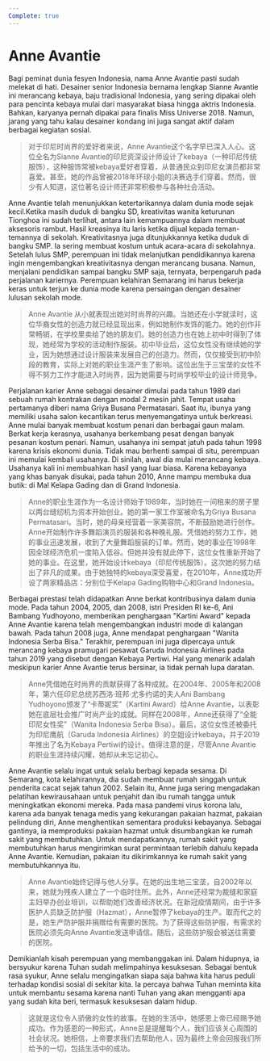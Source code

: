 ```yaml
---
Complete: true
---
```


# Anne Avantie

Bagi peminat dunia fesyen Indonesia, nama Anne Avantie pasti sudah melekat di hati. Desainer senior Indonesia bernama lengkap Sianne Avantie ini merancang kebaya, baju tradisional Indonesia, yang sering dipakai oleh para pencinta kebaya mulai dari masyarakat biasa hingga aktris Indonesia. Bahkan, karyanya pernah dipakai para finalis Miss Universe 2018. Namun, jarang yang tahu kalau desainer kondang ini juga sangat aktif dalam berbagai kegiatan sosial.

> 对于印尼时尚界的爱好者来说，Anne Avantie这个名字早已深入人心。这位全名为Sianne Avantie的印尼资深设计师设计了kebaya（一种印尼传统服饰），这种服饰常被kebaya爱好者穿着，从普通民众到印尼女演员都非常喜爱。甚至，她的作品曾被2018年环球小姐的决赛选手们穿着。然而，很少有人知道，这位著名设计师还非常积极参与各种社会活动。

Anne Avantie telah menunjukkan ketertarikannya dalam dunia mode sejak kecil.Ketika masih duduk di bangku SD, kreativitas wanita keturunan Tionghoa ini sudah terlihat, antara lain kemampuannya dalam membuat aksesoris rambut. Hasil kreasinya itu laris ketika dijual kepada teman-temannya di sekolah. Kreativitasnya juga ditunjukkannya ketika duduk di bangku SMP. Ia sering membuat kostum untuk acara-acara di sekolahnya. Setelah lulus SMP, perempuan ini tidak melanjutkan pendidikannya karena ingin mengembangkan kreativitasnya dengan merancang busana. Namun, menjalani pendidikan sampai bangku SMP saja, ternyata, berpengaruh pada perjalanan kariernya. Perempuan kelahiran Semarang ini harus bekerja keras untuk terjun ke dunia mode karena persaingan dengan desainer lulusan sekolah mode.

> Anne Avantie 从小就表现出她对时尚界的兴趣。当她还在小学就读时，这位华裔女性的创造力就已经显现出来，例如她制作发饰的能力。她的创作非常畅销，在学校里卖给了她的朋友们。她的创造力也在她上初中时得到了体现，她经常为学校的活动制作服装。初中毕业后，这位女性没有继续她的学业，因为她想通过设计服装来发展自己的创造力。然而，仅仅接受到初中阶段的教育，实际上对她的职业生涯产生了影响。这位出生于三宝垄的女性不得不努力工作才能进入时尚界，因为她需要与时尚学校毕业的设计师竞争。

Perjalanan karier Anne sebagai desainer dimulai pada tahun 1989 dari sebuah rumah kontrakan dengan modal 2 mesin jahit. Tempat usaha pertamanya diberi nama Griya Busana Permatasari. Saat itu, ibunya yang memiliki usaha salon kecantikan terus menyemangatinya untuk berkreasi. Anne mulai banyak membuat kostum penari dan berbagai gaun malam. Berkat kerja kerasnya, usahanya berkembang pesat dengan banyak pesanan kostum penari. Namun, usahanya ini sempat jatuh pada tahun 1998 karena krisis ekonomi dunia. Tidak mau berhenti sampai di situ, perempuan ini memulai kembali usahanya. Di sinilah, awal dia mulai merancang kebaya. Usahanya kali ini membuahkan hasil yang luar biasa. Karena kebayanya yang khas banyak disukai, pada tahun 2010, Anne mampu membuka dua butik: di Mal Kelapa Gading dan di Grand Indonesia.

> Anne的职业生涯作为一名设计师始于1989年，当时她在一间租来的房子里以两台缝纫机为资本开始创业。她的第一家工作室被命名为Griya Busana Permatasari。当时，她的母亲经营着一家美容院，不断鼓励她进行创作。Anne开始制作许多舞蹈演员的服装和各种晚礼服。凭借她的努力工作，她的事业迅速发展，收到了大量舞蹈服装的订单。然而，她的事业在1998年因全球经济危机一度陷入低谷。但她并没有就此停下，这位女性重新开始了她的事业。在这里，她开始设计kebaya（印尼传统服饰）。这次她的努力结出了非凡的成果。由于她独特的kebaya深受喜爱，在2010年，Anne成功开设了两家精品店：分别位于Kelapa Gading购物中心和Grand Indonesia。

Berbagai prestasi telah didapatkan Anne berkat kontribusinya dalam dunia mode. Pada tahun 2004, 2005, dan 2008, istri Presiden RI ke-6, Ani Bambang Yudhoyono, memberikan penghargaan "Kartini Award" kepada Anne Avantie karena telah mengembangkan industri mode di kalangan bawah. Pada tahun 2008 juga, Anne mendapat penghargaan "Wanita Indonesia Serba Bisa." Terakhir, perempuan ini juga dipercaya untuk merancang kebaya pramugari pesawat Garuda Indonesia Airlines pada tahun 2019 yang disebut dengan Kebaya Pertiwi. Hal yang menarik adalah meskipun karier Anne Avantie terus bersinar, ia tidak pernah lupa daratan.

> Anne凭借她在时尚界的贡献获得了各种成就。在2004年、2005年和2008年，第六任印尼总统苏西洛·班邦·尤多约诺的夫人Ani Bambang Yudhoyono颁发了“卡蒂妮奖”（Kartini Award）给Anne Avantie，以表彰她在底层社会推广时尚产业的成就。同样在2008年，Anne还获得了“全能印尼女性奖”（Wanita Indonesia Serba Bisa）。最后，这位女性还被委托为印尼鹰航（Garuda Indonesia Airlines）的空姐设计kebaya，并于2019年推出了名为Kebaya Pertiwi的设计。值得注意的是，尽管Anne Avantie的职业生涯持续闪耀，她却从未忘记初心。

Anne Avantie selalu ingat untuk selalu berbagi kepada sesama. Di Semarang, kota kelahirannya, dia sudah membuat rumah singgah untuk penderita cacat sejak tahun 2002. Selain itu, Anne juga sering mengadakan pelatihan kewirausahaan untuk penjahit dan ibu rumah tangga untuk meningkatkan ekonomi mereka. Pada masa pandemi virus korona lalu, karena ada banyak tenaga medis yang kekurangan pakaian hazmat, pakaian pelindung diri, Anne menghentikan sementara produksi kebayanya. Sebagai gantinya, ia memproduksi pakaian hazmat untuk disumbangkan ke rumah sakit yang membutuhkan. Untuk mendapatkannya, rumah sakit yang membutuhkan harus mengirimkan surat permintaan terlebih dahulu kepada Anne Avantie. Kemudian, pakaian itu dikirimkannya ke rumah sakit yang membutuhkannya itu.

> Anne Avantie始终记得与他人分享。在她的出生地三宝垄，自2002年以来，她就为残疾人建立了一个临时住所。此外，Anne还经常为裁缝和家庭主妇举办创业培训，以帮助她们改善经济状况。在新冠疫情期间，由于许多医护人员缺乏防护服（Hazmat），Anne暂停了kebaya的生产。取而代之的是，她生产防护服并捐赠给有需要的医院。为了获得这些防护服，有需求的医院必须先向Anne Avantie发送申请信。随后，这些防护服会被送往需要的医院。

Demikianlah kisah perempuan yang membanggakan ini. Dalam hidupnya, ia bersyukur karena Tuhan sudah melimpahinya kesuksesan. Sebagai bentuk rasa syukur, Anne selalu mengingatkan siapa saja bahwa kita harus peduli terhadap kondisi sosial di sekitar kita. Ia percaya bahwa Tuhan meminta kita untuk membantu sesama karena nanti Tuhan yang akan mengganti apa yang sudah kita beri, termasuk kesuksesan dalam hidup.

> 这就是这位令人骄傲的女性的故事。在她的生活中，她感恩上帝已经赐予她成功。作为感恩的一种形式，Anne总是提醒每个人，我们应该关心周围的社会状况。她相信，上帝要求我们去帮助他人，因为最终上帝会回报我们所给予的一切，包括生活中的成功。
